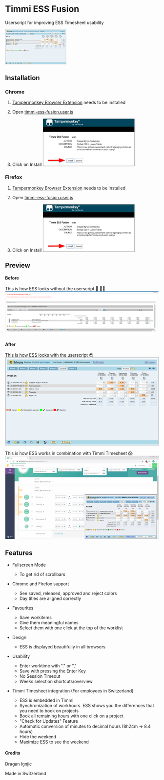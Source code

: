 # Timmi ESS Fusion
Userscript for improving ESS Timesheet usability

<img src="images/preview.png" width="200" />

## Installation 
### Chrome
1. [Tampermonkey Browser Extension](https://chrome.google.com/webstore/detail/tampermonkey/dhdgffkkebhmkfjojejmpbldmpobfkfo?hl=en) needs to be installed

2. Open [timmi-ess-fusion.user.js](https://raw.githubusercontent.com/draganignjic/timmi-ess-fusion/master/timmi-ess-fusion.user.js)

3. Click on Install
![Preview](images/install.png)

### Firefox
1. [Tampermonkey Browser Extension](https://addons.mozilla.org/de/firefox/addon/tampermonkey/) needs to be installed

2. Open [timmi-ess-fusion.user.js](https://raw.githubusercontent.com/draganignjic/timmi-ess-fusion/master/timmi-ess-fusion.user.js)

3. Click on Install
![Preview](images/install.png)

## Preview
#### Before
This is how ESS looks without the userscript :see_no_evil: :man_facepalming:
![Preview](images/ess-raw.png)

#### After
This is how ESS looks with the userscript :heart_eyes:
![Preview](images/preview.png)

This is how ESS works in combination with Timmi Timesheet :scream:
![](images/video2.gif)

## Features
- Fullscreen Mode
  - To get rid of scrollbars
- Chrome and Firefox support
  - See saved, released, approved and reject colors
  - Day titles are aligned correctly
- Favourites
  - Save workitems
  - Give them meaningful names
  - Select them with one click at the top of the worklist
- Design
  - ESS is displayed beautifully in all browsers
- Usability
  - Enter worktime with "." or ","
  - Save with pressing the Enter Key
  - No Session Timeout
  - Weeks selection shortcuts/overview

- Timmi Timesheet integration (For employees in Switzerland) 
  - ESS is embedded in Timmi
  - Synchronization of workhours. ESS shows you the differences that you need to book on projects
  - Book all remaining hours with one click on a project
  - "Check for Updates" Feature
  - Automatic conversion of minutes to decimal hours (8h24m => 8.4 hours)
  - Hide the weekend
  - Maximize ESS to see the weekend


#### Credits
Dragan Ignjic

Made in Switzerland
